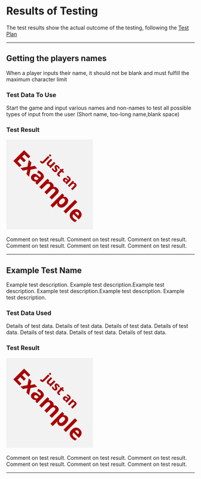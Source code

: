 # Results of Testing

The test results show the actual outcome of the testing, following the [Test Plan](test-plan.md)

---

## Getting the players names

When a player inputs their name, it should not be blank and must fulfill the maximum character limit

### Test Data To Use

Start the game and input various names and non-names to test all possible types of input from the user (Short name, too-long name,blank space)

### Test Result

![example.png](screenshots/example.png)

Comment on test result. Comment on test result. Comment on test result. Comment on test result. Comment on test result. Comment on test result.

---

## Example Test Name

Example test description. Example test description.Example test description. Example test description.Example test description. Example test description.

### Test Data Used

Details of test data. Details of test data. Details of test data. Details of test data. Details of test data. Details of test data. Details of test data.

### Test Result

![example.png](screenshots/example.png)

Comment on test result. Comment on test result. Comment on test result. Comment on test result. Comment on test result. Comment on test result.

---

